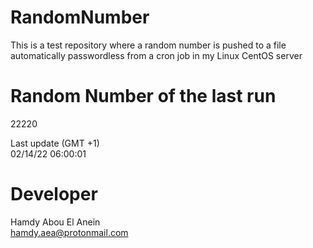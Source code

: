 # RandomNumber    
This is a test repository where a random number is pushed to a file automatically passwordless from a cron job in my Linux CentOS server    
# Random Number of the last run   
22220
      
Last update (GMT +1)    
02/14/22 06:00:01
# Developer    
Hamdy Abou El Anein   
hamdy.aea@protonmail.com
